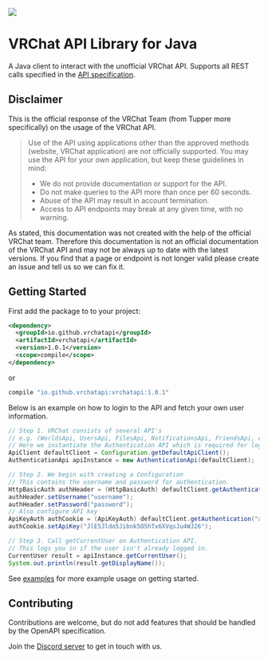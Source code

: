 ![](https://github.com/vrchatapi/vrchatapi.github.io/blob/master/assets/img/lang/lang_java_banner_1500x300.png?raw=true)

# VRChat API Library for Java

A Java client to interact with the unofficial VRChat API. Supports all REST calls specified in the [API specification](https://github.com/vrchatapi/specification).

## Disclaimer

This is the official response of the VRChat Team (from Tupper more specifically) on the usage of the VRChat API.

> Use of the API using applications other than the approved methods (website, VRChat application) are not officially supported. You may use the API for your own application, but keep these guidelines in mind:
> * We do not provide documentation or support for the API.
> * Do not make queries to the API more than once per 60 seconds.
> * Abuse of the API may result in account termination.
> * Access to API endpoints may break at any given time, with no warning.

As stated, this documentation was not created with the help of the official VRChat team. Therefore this documentation is not an official documentation of the VRChat API and may not be always up to date with the latest versions. If you find that a page or endpoint is not longer valid please create an issue and tell us so we can fix it.

## Getting Started

First add the package to to your project:
```xml
<dependency>
  <groupId>io.github.vrchatapi</groupId>
  <artifactId>vrchatapi</artifactId>
  <version>1.0.1</version>
  <scope>compile</scope>
</dependency>
```
or
```groovy
compile "io.github.vrchatapi:vrchatapi:1.0.1"
```

Below is an example on how to login to the API and fetch your own user information.

```java
// Step 1. VRChat consists of several API's
// e.g. (WorldsApi, UsersApi, FilesApi, NotificationsApi, FriendsApi, etc...)
// Here we instantiate the Authentication API which is required for logging in.
ApiClient defaultClient = Configuration.getDefaultApiClient();
AuthenticationApi apiInstance = new AuthenticationApi(defaultClient);

// Step 2. We begin with creating a Configuration
// This contains the username and password for authentication.
HttpBasicAuth authHeader = (HttpBasicAuth) defaultClient.getAuthentication("authHeader");
authHeader.setUsername("username");
authHeader.setPassword("password");
// Also configure API key
ApiKeyAuth authCookie = (ApiKeyAuth) defaultClient.getAuthentication("authCookie");
authCookie.setApiKey("JlE5Jldo5Jibnk5O5hTx6XVqsJu4WJ26");

// Step 3. Call getCurrentUser on Authentication API.
// This logs you in if the user isn't already logged in.
CurrentUser result = apiInstance.getCurrentUser();
System.out.println(result.getDisplayName());
```

See [examples](https://github.com/vrchatapi/vrchatapi-java/blob/master/examples) for more example usage on getting started.

## Contributing

Contributions are welcome, but do not add features that should be handled by the OpenAPI specification.

Join the [Discord server](https://discord.gg/Ge2APMhPfD) to get in touch with us.
